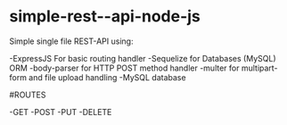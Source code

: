 # simple-rest--api-node-js

Simple single file REST-API using:

-ExpressJS For basic routing handler
-Sequelize for Databases (MySQL) ORM
-body-parser for HTTP POST method handler
-multer for multipart-form and file upload handling
-MySQL database

#ROUTES

-GET
-POST
-PUT
-DELETE